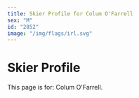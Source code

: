 ```yaml
---
title: Skier Profile for Colum O'Farrell
sex: "M"
id: "2852"
image: "/img/flags/irl.svg" 
---
```


# Skier Profile

This page is for: Colum O'Farrell.
    